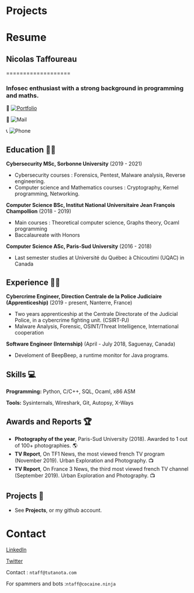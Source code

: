 # Projects

# Resume

## Nicolas Taffoureau
===================

### Infosec enthusiast with a strong background in programming and maths. 
 :briefcase: [![Portfolio](https://img.shields.io/badge/Portfolio-ntaff.github.io-brightgreen.svg)](https://ntaff.github.io) 
 
 :e-mail: ![Mail](https://img.shields.io/badge/Contact-ntaff%40tutanota.com-red.svg) 
 
 :telephone_receiver: ![Phone](https://img.shields.io/badge/Phone-Send%20me%20a%20mail%20if%20you%20need%20my%20phone%20number-lightgrey.svg)


Education :man_student:
---------
**Cybersecurity MSc, Sorbonne University** (2019 - 2021)

- Cybersecurity courses : Forensics, Pentest, Malware analysis, Reverse engineering. 
- Computer science and Mathematics courses : Cryptography, Kernel programming, Networking.

**Computer Science BSc, Institut National Universitaire Jean François Champollion** (2018 - 2019)

- Main courses : Theoretical computer science, Graphs theory, Ocaml programming
- Baccalaureate with Honors

**Computer Science ASc, Paris-Sud University** (2016 - 2018)

- Last semester studies at Université du Québec à Chicoutimi (UQAC) in Canada

Experience :technologist:
---------
**Cybercrime Engineer, Direction Centrale de la Police Judiciaire (Apprenticeship)** (2019 - present, Nanterre, France)

- Two years apprenticeship at the Centrale Directorate of the Judicial Police, in a cybercrime fighting unit. (CSIRT-PJ)
- Malware Analysis, Forensic, OSINT/Threat Intelligence, International cooperation

**Software Engineer (Internship)** (April - July 2018, Saguenay, Canada)

- Develoment of BeepBeep, a runtime monitor for Java programs.

Skills :computer:
------
**Programming:** Python, C/C++, SQL, Ocaml, x86 ASM

**Tools:** Sysinternals, Wireshark, Git, Autopsy, X-Ways

Awards and Reports :trophy:
------
- **Photography of the year**, Paris-Sud University (2018). Awarded to 1 out of 100+ photographies. :earth_americas:
- **TV Report**, On TF1 News, the most viewed french TV program (November 2019). Urban Exploration and Photography. :tv:
- **TV Report**, On France 3 News, the third most viewed french TV channel (September 2019). Urban Exploration and Photography. :tv:

Projects :art:
--------

- See **Projects**, or my github account.


# Contact

[LinkedIn](https://www.linkedin.com/in/nicolas-taffoureau-66a717109/)

[Twitter](https://twitter.com/0xntaff)

Contact  : `ntaff@tutanota.com`

For spammers and bots :`ntaff@cocaine.ninja`
